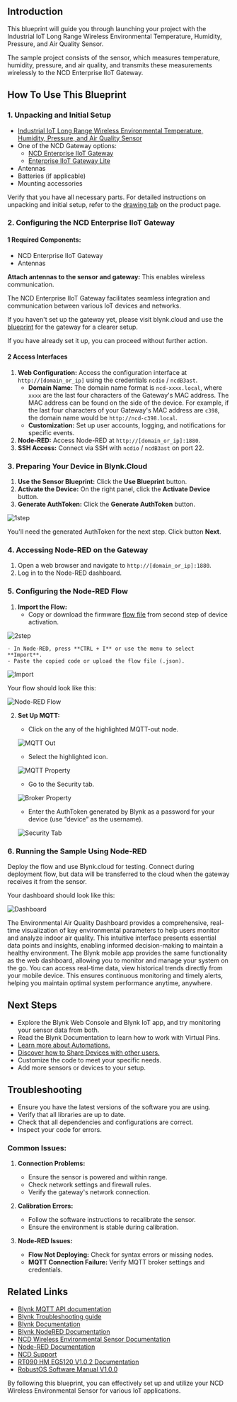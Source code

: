 ## Introduction

This blueprint will guide you through launching your project with the Industrial IoT Long Range Wireless Environmental Temperature, Humidity, Pressure, and Air Quality Sensor.

The sample project consists of the sensor, which measures temperature,
humidity, pressure, and air quality, and transmits these measurements wirelessly
to the NCD Enterprise IIoT Gateway.

## How To Use This Blueprint

### 1. Unpacking and Initial Setup

- [Industrial IoT Long Range Wireless Environmental Temperature, Humidity,
    Pressure, and Air Quality
    Sensor](https://store.ncd.io/product/industrial-iot-long-range-wireless-environmental-temperature-humidity-pressure-air-quality-sensor/)
- One of the NCD Gateway options:
    - [NCD Enterprise IIoT Gateway](https://store.ncd.io/product/enterprise-iiot-gateway/)
    - [Enterprise IIoT Gateway Lite](https://store.ncd.io/product/enterprise-iiot-gateway-lite/)
- Antennas
- Batteries (if applicable)
- Mounting accessories

Verify that you have all necessary parts. For detailed instructions on
unpacking and initial setup, refer to the [drawing
tab](https://store.ncd.io/product/industrial-iot-long-range-wireless-environmental-temperature-humidity-pressure-air-quality-sensor/#drawing)
on the product page.

### 2. Configuring the NCD Enterprise IIoT Gateway

#### 1 Required Components:
- NCD Enterprise IIoT Gateway
- Antennas

**Attach antennas to the sensor and gateway:** This enables wireless communication.

The NCD Enterprise IIoT Gateway facilitates seamless integration and communication between various IoT devices and networks.

If you haven't set up the gateway yet, please visit blynk.cloud and use the [blueprint](https://blynk.cloud/dashboard/88287/blueprints/Library/TMPL40YtWwLlq) for the gateway for a clearer setup.

If you have already set it up, you can proceed without further action.

#### 2 Access Interfaces

1. **Web Configuration:** Access the configuration interface at `http://[domain_or_ip]` using the credentials `ncdio` / `ncdB3ast`.
   - **Domain Name:** The domain name format is `ncd-xxxx.local`, where `xxxx` are the last four characters of the Gateway's MAC address. The MAC address can be found on the side of the device. For example, if the last four characters of your Gateway's MAC address are `c398`, the domain name would be `http://ncd-c398.local`.
   - **Customization:** Set up user accounts, logging, and notifications for specific events.
2. **Node-RED:** Access Node-RED at `http://[domain_or_ip]:1880`.
3. **SSH Access:** Connect via SSH with `ncdio` / `ncdB3ast` on port 22.

### 3. Preparing Your Device in Blynk.Cloud

1. **Use the Sensor Blueprint:** Click the **Use Blueprint** button.
2. **Activate the Device:** On the right panel, click the **Activate Device** button.
3. **Generate AuthToken:** Click the **Generate AuthToken** button.

![1step](https://raw.githubusercontent.com/khrystynaO/blueprints/khrystynaO/feature/NCD-Env-Free/NCD%20Environmental%20Air%20Quality%20Sensor/Image/1step.png)

You'll need the generated AuthToken for the next step. Click button **Next**.

### 4. Accessing Node-RED on the Gateway

1. Open a web browser and navigate to `http://[domain_or_ip]:1880`.
2. Log in to the Node-RED dashboard.

### 5. Configuring the Node-RED Flow

1. **Import the Flow:**
    - Copy or download the firmware [flow file](https://raw.githubusercontent.com/khrystynaO/blueprints/khrystynaO/feature/NCD-Env-Free/NCD%20Environmental%20Air%20Quality%20Sensor/Firmware/flow.json) from second step of device activation.

![2step](https://raw.githubusercontent.com/khrystynaO/blueprints/khrystynaO/feature/NCD-Env-Free/NCD%20Environmental%20Air%20Quality%20Sensor/Image/2step.png)

    - In Node-RED, press **CTRL + I** or use the menu to select **Import**.
    - Paste the copied code or upload the flow file (.json).

![Import](https://raw.githubusercontent.com/khrystynaO/blueprints/khrystynaO/feature/NCD-Env-Free/NCD%20Environmental%20Air%20Quality%20Sensor/Image/import.png)

Your flow should look like this:

![Node-RED Flow](https://raw.githubusercontent.com/khrystynaO/blueprints/khrystynaO/feature/NCD-Env-Free/NCD%20Environmental%20Air%20Quality%20Sensor/Image/flow.png)


2. **Set Up MQTT:**
   - Click on the any of the highlighted MQTT-out node.

	![MQTT Out](https://raw.githubusercontent.com/khrystynaO/blueprints/khrystynaO/feature/NCD-Env-Free/NCD%20Environmental%20Air%20Quality%20Sensor/Image/flow-mqtt-out.png)

   - Select the highlighted icon.

	![MQTT Property](https://raw.githubusercontent.com/khrystynaO/blueprints/khrystynaO/feature/NCD-Env-Free/NCD%20Environmental%20Air%20Quality%20Sensor/Image/mqtt-property.png)

   - Go to the Security tab.

	![Broker Property](https://raw.githubusercontent.com/khrystynaO/blueprints/khrystynaO/feature/NCD-Env-Free/NCD%20Environmental%20Air%20Quality%20Sensor/Image/broker-property.png)

   - Enter the AuthToken generated by Blynk as a password for your device (use “device” as the username).

	![Security Tab](https://raw.githubusercontent.com/khrystynaO/blueprints/khrystynaO/feature/NCD-Env-Free/NCD%20Environmental%20Air%20Quality%20Sensor/Image/security-tab.png)

### 6. Running the Sample Using Node-RED

Deploy the flow and use Blynk.cloud for testing. Connect during deployment flow, but data will be transferred to the cloud when the gateway receives it from the sensor.

Your dashboard should look like this:

![Dashboard](https://raw.githubusercontent.com/khrystynaO/blueprints/khrystynaO/feature/NCD-Env-Free/NCD%20Environmental%20Air%20Quality%20Sensor/Image/screenshot-1.png)

The Environmental Air Quality Dashboard provides a comprehensive, real-time visualization of key environmental parameters to help users monitor and analyze indoor air quality. This intuitive interface presents essential data points and insights, enabling informed decision-making to maintain a healthy environment. The Blynk mobile app provides the same functionality as the web dashboard, allowing you to monitor and manage your system on the go. You can access real-time data, view historical trends directly from your mobile device. This ensures continuous monitoring and timely alerts, helping you maintain optimal system performance anytime, anywhere.

## Next Steps

- Explore the Blynk Web Console and Blynk IoT app, and try monitoring your sensor data from both.
- Read the Blynk Documentation to learn how to work with Virtual Pins.
- [Learn more about Automations.](https://docs.blynk.io/en/concepts/automations)
- [Discover how to Share Devices with other users.](https://docs.blynk.io/en/blynk.console/devices/device-sharing)
- Customize the code to meet your specific needs.
- Add more sensors or devices to your setup.

## Troubleshooting

- Ensure you have the latest versions of the software you are using.
- Verify that all libraries are up to date.
- Check that all dependencies and configurations are correct.
- Inspect your code for errors.

### Common Issues:

1. **Connection Problems:**
   - Ensure the sensor is powered and within range.
   - Check network settings and firewall rules.
   - Verify the gateway's network connection.

2. **Calibration Errors:**
   - Follow the software instructions to recalibrate the sensor.
   - Ensure the environment is stable during calibration.

3. **Node-RED Issues:**
   - **Flow Not Deploying:** Check for syntax errors or missing nodes.
   - **MQTT Connection Failure:** Verify MQTT broker settings and credentials.

## Related Links

- [Blynk MQTT API documentation](https://docs.blynk.io/en/hardware-guides/mqtt-api)
- [Blynk Troubleshooting guide](https://docs.blynk.io/en/getting-started/troubleshooting)
- [Blynk Documentation](https://docs.blynk.io/en/)
- [Blynk NodeRED Documentation](https://docs.blynk.io/en/hardware-guides/node-red)
- [NCD Wireless Environmental Sensor Documentation](https://ncd.io/blog/wireless-environmental-sensor-product-manual/)
- [Node-RED Documentation](https://nodered.org/docs/getting-started/local)
- [NCD Support](https://ncd.io/contact/)
- [RT090 HM EG5120 V1.0.2 Documentation](https://www.davantel.com/wp-content/uploads/2023/06/RT090_HM_EG5120_V1.0.2.pdf)
- [RobustOS Software Manual V1.0.0](https://rjconnect.co.za/wp-content/uploads/2022/12/RT_SM_RobustOS-Software-Manual_V1.0.0.pdf)

By following this blueprint, you can effectively set up and utilize your NCD Wireless Environmental Sensor for various IoT applications.

